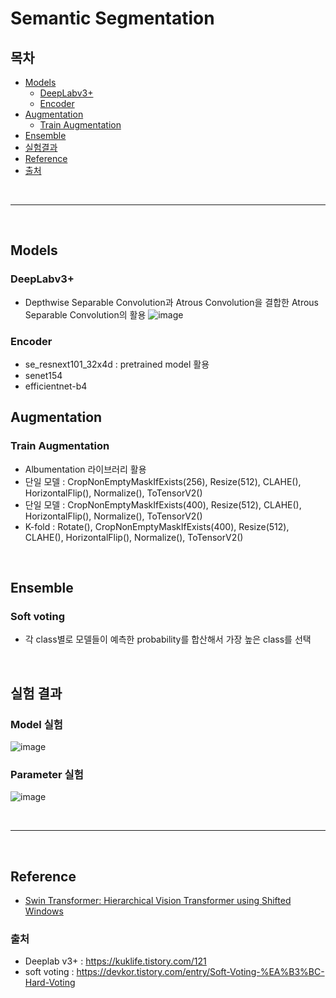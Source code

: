 # Semantic Segmentation

## 목차


* [Models](#models)
   * [DeepLabv3+](#deeplabv3+)
   * [Encoder](#encoder)
* [Augmentation](#augmentation)
   * [Train Augmentation](#train-augmentation) 
* [Ensemble](#ensemble)
* [실험결과](#실험결과)
* [Reference](#reference)
* [출처](#출처)


<br>

---

<br>

## Models

### DeepLabv3+
- Depthwise Separable Convolution과 Atrous Convolution을 결합한 Atrous Separable Convolution의 활용
![image](https://user-images.githubusercontent.com/77056802/123552899-6c3d3300-d7b3-11eb-82b1-6e5f598abf4b.png)

### Encoder 
- se_resnext101_32x4d : pretrained model 활용
- senet154
- efficientnet-b4


## Augmentation

### Train Augmentation
- Albumentation 라이브러리 활용
- 단일 모델 : CropNonEmptyMaskIfExists(256), Resize(512), CLAHE(), HorizontalFlip(), Normalize(), ToTensorV2()
- 단일 모델 : CropNonEmptyMaskIfExists(400), Resize(512), CLAHE(), HorizontalFlip(), Normalize(), ToTensorV2()
- K-fold : Rotate(), CropNonEmptyMaskIfExists(400), Resize(512), CLAHE(), HorizontalFlip(), Normalize(), ToTensorV2()

<br>

## Ensemble

### Soft voting
- 각 class별로 모델들이 예측한 probability를 합산해서 가장 높은 class를 선택

<br>

## 실험 결과

### Model 실험
![image](https://user-images.githubusercontent.com/77056802/123553098-5d0ab500-d7b4-11eb-8662-5f7d9fc2a6f6.png)

### Parameter 실험
![image](https://user-images.githubusercontent.com/77056802/123553154-8a576300-d7b4-11eb-841e-4f63cf07b392.png)


<br>

---

<br>

## Reference
* [Swin Transformer: Hierarchical Vision Transformer using Shifted Windows](https://arxiv.org/abs/2103.14030.pdf)

### 출처
- Deeplab v3+ : https://kuklife.tistory.com/121
- soft voting : https://devkor.tistory.com/entry/Soft-Voting-%EA%B3%BC-Hard-Voting
